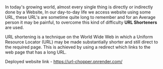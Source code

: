 
In today&#39;s growing world, almost every single thing is directly or indirectly done by a Website, In our day-to-day life we access website using some URL, these URL&#39;s are sometime quite long to remember and for an Average person it may be painful, to overcome this kind of difficulty **URL Shorteners** are used.

URL shortening is a technique on the World Wide Web in which a Uniform Resource Locator (URL) may be made substantially shorter and still direct to the required page. This is achieved by using a redirect which links to the web page that has a long URL.

Deployed website link - https://url-chopper.onrender.com/
